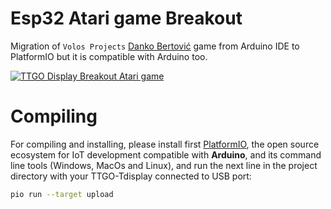 # Esp32 Atari game Breakout

Migration of `Volos Projects` [Danko Bertović](https://www.youtube.com/c/VolosProjects/featured) game from Arduino IDE to PlatformIO but it is compatible with Arduino too.

[![TTGO Display Breakout Atari game](https://img.youtube.com/vi/N6V7ZJkhSbc/0.jpg)](https://www.youtube.com/watch?v=N6V7ZJkhSbc)

# Compiling

For compiling and installing, please install first [PlatformIO](http://platformio.org/), the open source ecosystem for IoT development compatible with **Arduino**, and its command line tools (Windows, MacOs and Linux), and run the next line in the project directory with your TTGO-Tdisplay connected to USB port:

``` bash
pio run --target upload
```
